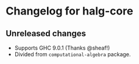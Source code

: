 # Changelog for halg-core

## Unreleased changes
* Supports GHC 9.0.1 (Thanks @sheaf!)
* Divided from `computational-algebra` package.

